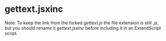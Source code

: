 # gettext.jsxinc

Note: To keep the link from the forked *gettext.js* the file extension is still *.js*, but you should rename it *gettext.jsxinc* before including it in an ExtendScript script.
